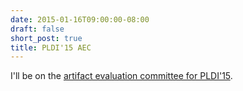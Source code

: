 ```yaml
---
date: 2015-01-16T09:00:00-08:00
draft: false
short_post: true
title: PLDI'15 AEC
---
```


I'll be on the [artifact evaluation committee for PLDI'15][aec].

[aec]: http://conf.researchr.org/track/pldi2015/PLDI+2015+Artifact+Evaluation

